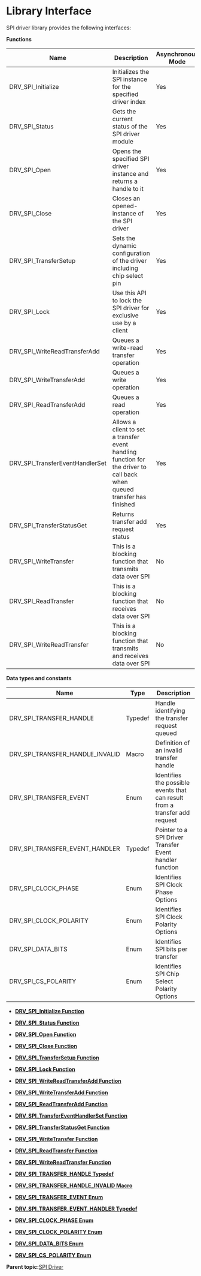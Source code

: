 # Library Interface

SPI driver library provides the following interfaces:

**Functions**

|Name|Description|Asynchronous Mode|Synchronous Mode|
|----|-----------|-----------------|----------------|
|DRV\_SPI\_Initialize|Initializes the SPI instance for the specified driver index|Yes|Yes|
|DRV\_SPI\_Status|Gets the current status of the SPI driver module|Yes|Yes|
|DRV\_SPI\_Open|Opens the specified SPI driver instance and returns a handle to it|Yes|Yes|
|DRV\_SPI\_Close|Closes an opened-instance of the SPI driver|Yes|Yes|
|DRV\_SPI\_TransferSetup|Sets the dynamic configuration of the driver including chip select pin|Yes|Yes|
|DRV\_SPI\_Lock|Use this API to lock the SPI driver for exclusive use by a client|Yes|Yes|
|DRV\_SPI\_WriteReadTransferAdd|Queues a write-read transfer operation|Yes|No|
|DRV\_SPI\_WriteTransferAdd|Queues a write operation|Yes|No|
|DRV\_SPI\_ReadTransferAdd|Queues a read operation|Yes|No|
|DRV\_SPI\_TransferEventHandlerSet|Allows a client to set a transfer event handling function for the driver to call back when queued transfer has finished|Yes|No|
|DRV\_SPI\_TransferStatusGet|Returns transfer add request status|Yes|No|
|DRV\_SPI\_WriteTransfer|This is a blocking function that transmits data over SPI|No|Yes|
|DRV\_SPI\_ReadTransfer|This is a blocking function that receives data over SPI|No|Yes|
|DRV\_SPI\_WriteReadTransfer|This is a blocking function that transmits and receives data over SPI|No|Yes|

**Data types and constants**

|Name|Type|Description|
|----|----|-----------|
|DRV\_SPI\_TRANSFER\_HANDLE|Typedef|Handle identifying the transfer request queued|
|DRV\_SPI\_TRANSFER\_HANDLE\_INVALID|Macro|Definition of an invalid transfer handle|
|DRV\_SPI\_TRANSFER\_EVENT|Enum|Identifies the possible events that can result from a transfer add request|
|DRV\_SPI\_TRANSFER\_EVENT\_HANDLER|Typedef|Pointer to a SPI Driver Transfer Event handler function|
|DRV\_SPI\_CLOCK\_PHASE|Enum|Identifies SPI Clock Phase Options|
|DRV\_SPI\_CLOCK\_POLARITY|Enum|Identifies SPI Clock Polarity Options|
|DRV\_SPI\_DATA\_BITS|Enum|Identifies SPI bits per transfer|
|DRV\_SPI\_CS\_POLARITY|Enum|Identifies SPI Chip Select Polarity Options|

-   **[DRV\_SPI\_Initialize Function](GUID-156F2C8E-1429-4D4E-A212-B9248988F48E.md)**  

-   **[DRV\_SPI\_Status Function](GUID-65CDE798-3D26-42EF-A56C-C6759587D8CA.md)**  

-   **[DRV\_SPI\_Open Function](GUID-5450365C-5439-468F-BC38-F1DFB6A9CD19.md)**  

-   **[DRV\_SPI\_Close Function](GUID-C2260882-60A1-4B82-8500-CF9284CEA0AF.md)**  

-   **[DRV\_SPI\_TransferSetup Function](GUID-B2CFEC5B-C6BE-43F7-B525-B6CBB46600BA.md)**  

-   **[DRV\_SPI\_Lock Function](GUID-B592E4B0-C24A-4BD0-8EA2-D97A7391DB8E.md)**  

-   **[DRV\_SPI\_WriteReadTransferAdd Function](GUID-28F55864-F969-436B-BFD3-93463186F072.md)**  

-   **[DRV\_SPI\_WriteTransferAdd Function](GUID-40D584E2-0A2B-45E9-B3D7-92BA4A138871.md)**  

-   **[DRV\_SPI\_ReadTransferAdd Function](GUID-35C5FE76-A326-410C-8189-A9F87D976CC8.md)**  

-   **[DRV\_SPI\_TransferEventHandlerSet Function](GUID-3B71F472-0CB2-433D-BD5E-39C5E2F065F6.md)**  

-   **[DRV\_SPI\_TransferStatusGet Function](GUID-C171E575-0A6B-4403-BBE1-4B593649E038.md)**  

-   **[DRV\_SPI\_WriteTransfer Function](GUID-4DF8B0C7-1447-4A6E-BF63-7A01ECCE498E.md)**  

-   **[DRV\_SPI\_ReadTransfer Function](GUID-6B0132A8-8996-4B69-A2E7-28EA0712B624.md)**  

-   **[DRV\_SPI\_WriteReadTransfer Function](GUID-13559EF2-4A66-45EE-A200-6C2A80BA30B9.md)**  

-   **[DRV\_SPI\_TRANSFER\_HANDLE Typedef](GUID-2028B78C-A652-404B-ACF0-963F1622CB67.md)**  

-   **[DRV\_SPI\_TRANSFER\_HANDLE\_INVALID Macro](GUID-E4F5279A-ECF6-4330-B801-8FEDF3AD373D.md)**  

-   **[DRV\_SPI\_TRANSFER\_EVENT Enum](GUID-3C6053B3-EFE9-4B28-844C-92FF7C41D48C.md)**  

-   **[DRV\_SPI\_TRANSFER\_EVENT\_HANDLER Typedef](GUID-5230216C-08DD-4C01-BDF6-F914852BF1C7.md)**  

-   **[DRV\_SPI\_CLOCK\_PHASE Enum](GUID-D4256706-715F-48F4-9870-30C2A2F834E7.md)**  

-   **[DRV\_SPI\_CLOCK\_POLARITY Enum](GUID-E4466627-D222-4C75-949F-360F4DF69FAB.md)**  

-   **[DRV\_SPI\_DATA\_BITS Enum](GUID-30394233-2FAC-4A34-80F4-9FCF29158508.md)**  

-   **[DRV\_SPI\_CS\_POLARITY Enum](GUID-E79EE776-77FB-4E0D-B49A-EA524C6CF1B6.md)**  


**Parent topic:**[SPI Driver](GUID-B2925496-394D-47ED-BD1E-1AB2149934FA.md)

